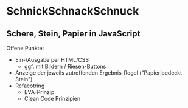 # SchnickSchnackSchnuck
## Schere, Stein, Papier in JavaScript

Offene Punkte:

* Ein-/Ausgabe per HTML/CSS
	* ggf. mit Bildern / Riesen-Buttons
* Anzeige der jeweils zutreffenden Ergebnis-Regel ("Papier bedeckt Stein")
* Refacotring
	* EVA-Prinzip
	* Clean Code Prinzipien
		